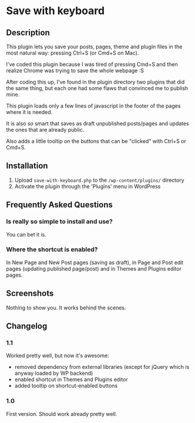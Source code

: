 # Save with keyboard

## Description

This plugin lets you save your posts, pages, theme and plugin files in the most natural way: pressing Ctrl+S (or Cmd+S on Mac).

I've coded this plugin because I was tired of pressing Cmd+S and then realize Chrome was trying to save the whole webpage :S

After coding this up, I've found in the plugin directory two plugins that did the same thing, but each one had some flaws 
that convinced me to publish mine.

This plugin loads only a few lines of javascript in the footer of the pages where it is needed.

It is also *so* smart that saves as draft unpublished posts/pages and updates the ones that are already public.

Also adds a little tooltip on the buttons that can be "clicked" with Ctrl+S or Cmd+S.

## Installation

1. Upload `save-with-keyboard.php` to the `/wp-content/plugins/` directory
2. Activate the plugin through the 'Plugins' menu in WordPress

## Frequently Asked Questions

### Is really so simple to install and use?

You can bet it is.

### Where the shortcut is enabled?

In New Page and New Post pages (saving as draft), in Page and Post edit pages (updating published page/post) and in Themes and Plugins editor pages.

## Screenshots

Nothing to show you. It works behind the scenes.

## Changelog

### 1.1
Worked pretty well, but now it's awesome:
* removed dependency from external libraries (except for jQuery which is anyway loaded by WP backend)
* enabled shortcut in Themes and Plugins editor
* added tooltip on shortcut-enabled buttons

### 1.0
First version. Should work already pretty well.

